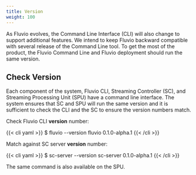 ```yaml
---
title: Version
weight: 100
---
```


As Fluvio evolves, the Command Line Interface (CLI) will also change to support additional features. We intend to keep Fluvio backward compatible with several release of the Command Line tool. To get the most of the product, the Fluvio Command Line and Fluvio deployment should run the same version.

## Check Version

Each component of the system, Fluvio CLI, Streaming Controller (SC), and Streaming Processing Unit (SPU) have a command line interface. The system ensures that SC and SPU will run the same version and it is sufficient to check the CLI and the SC to ensure the version numbers match.  

Check Fluvio CLI __version__ number:

{{< cli yaml >}}
$ fluvio --version
fluvio 0.1.0-alpha.1
{{< /cli >}}

Match against SC server __version__ number:

{{< cli yaml >}}
$ sc-server --version
sc-server 0.1.0-alpha.1
{{< /cli >}}

The same command is also available on the SPU.

